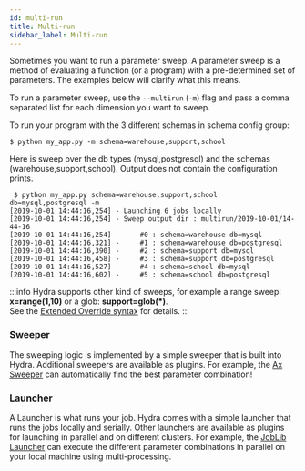 ```yaml
---
id: multi-run
title: Multi-run
sidebar_label: Multi-run
---
```


Sometimes you want to run a parameter sweep.
A parameter sweep is a method of evaluating a function (or a program) with a pre-determined set of parameters.
The examples below will clarify what this means.

To run a parameter sweep, use the `--multirun` (`-m`) flag and pass a comma separated list for each
dimension you want to sweep.  

To run your program with the 3 different schemas in schema config group:
```
$ python my_app.py -m schema=warehouse,support,school
```

Here is sweep over the db types (mysql,postgresql) and the schemas (warehouse,support,school).
Output does not contain the configuration prints.

```text
 $ python my_app.py schema=warehouse,support,school db=mysql,postgresql -m
[2019-10-01 14:44:16,254] - Launching 6 jobs locally
[2019-10-01 14:44:16,254] - Sweep output dir : multirun/2019-10-01/14-44-16
[2019-10-01 14:44:16,254] -     #0 : schema=warehouse db=mysql
[2019-10-01 14:44:16,321] -     #1 : schema=warehouse db=postgresql
[2019-10-01 14:44:16,390] -     #2 : schema=support db=mysql
[2019-10-01 14:44:16,458] -     #3 : schema=support db=postgresql
[2019-10-01 14:44:16,527] -     #4 : schema=school db=mysql
[2019-10-01 14:44:16,602] -     #5 : schema=school db=postgresql
```

:::info
Hydra supports other kind of sweeps, for example a range sweep: **x=range(1,10)** or a glob: **support=glob(*)**.  
See the [Extended Override syntax](/advanced/override_grammar/extended.md) for details.
:::

### Sweeper
The sweeping logic is implemented by a simple sweeper that is built into Hydra.
Additional sweepers are available as plugins.
For example, the [Ax Sweeper](/plugins/ax_sweeper.md) can automatically find the best parameter combination!

### Launcher
A Launcher is what runs your job. Hydra comes with a simple launcher that runs the jobs locally and serially.
Other launchers are available as plugins for launching in parallel and on different clusters. For example, the [JobLib Launcher](/plugins/joblib_launcher.md)
can execute the different parameter combinations in parallel on your local machine using multi-processing.

